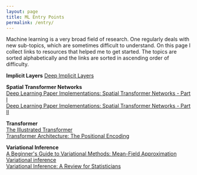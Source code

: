 ```yaml
---
layout: page
title: ML Entry Points
permalink: /entry/
---
```


Machine learning is a very broad field of research. One regularly deals with new sub-topics, which are sometimes difficult to understand. On this page I collect links to resources that helped me to get started. The topics are sorted alphabetically and the links are sorted in ascending order of difficulty.

**Implicit Layers**
[Deep Implicit Layers](http://implicit-layers-tutorial.org/introduction/)

**Spatial Transformer Networks**  
[Deep Learning Paper Implementations: Spatial Transformer Networks - Part I](https://kevinzakka.github.io/2017/01/10/stn-part1/)  
[Deep Learning Paper Implementations: Spatial Transformer Networks - Part II](https://kevinzakka.github.io/2017/01/18/stn-part2/)

**Transformer**  
[The Illustrated Transformer](http://jalammar.github.io/illustrated-transformer/)  
[Transformer Architecture: The Positional Encoding](https://kazemnejad.com/blog/transformer_architecture_positional_encoding/)

**Variational Inference**  
[A Beginner's Guide to Variational Methods: Mean-Field Approximation](https://blog.evjang.com/2016/08/variational-bayes.html)  
[Variational inference](https://ermongroup.github.io/cs228-notes/inference/variational/)  
[Variational Inference: A Review for Statisticians](https://arxiv.org/pdf/1601.00670.pdf)